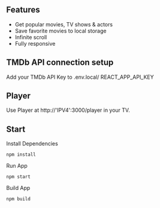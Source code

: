 ## Features

- Get popular movies, TV shows & actors
- Save favorite movies to local storage
- Infinite scroll
- Fully responsive

## TMDb API connection setup

Add your TMDb API Key to .env.local/ REACT_APP_API_KEY

## Player

Use Player at http://'IPV4':3000/player in your TV.

## Start

Install Dependencies

    npm install

Run App

    npm start

Build App

    npm build
